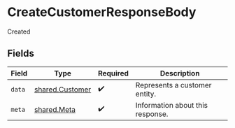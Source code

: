 # CreateCustomerResponseBody

Created


## Fields

| Field                                              | Type                                               | Required                                           | Description                                        |
| -------------------------------------------------- | -------------------------------------------------- | -------------------------------------------------- | -------------------------------------------------- |
| `data`                                             | [shared.Customer](../../models/shared/customer.md) | :heavy_check_mark:                                 | Represents a customer entity.                      |
| `meta`                                             | [shared.Meta](../../models/shared/meta.md)         | :heavy_check_mark:                                 | Information about this response.                   |